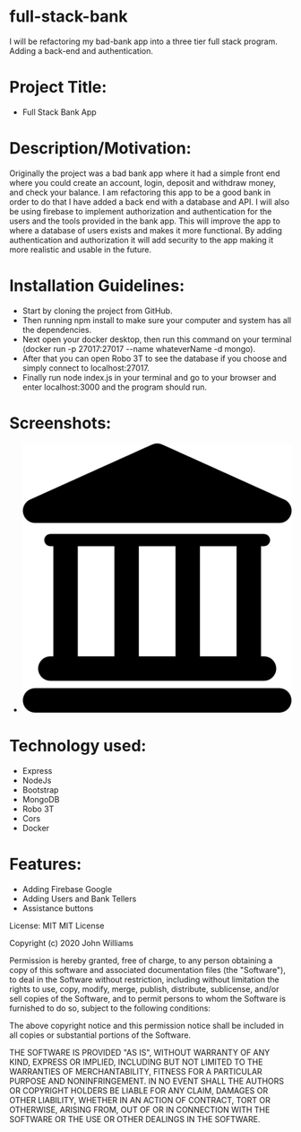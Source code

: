 # full-stack-bank
I will be refactoring my bad-bank app into a three tier full stack program. Adding a back-end and authentication.

# Project Title: 
* Full Stack Bank App

# Description/Motivation: 
Originally the project was a bad bank app where it had a simple front end where you could create an account, login, deposit and withdraw money, and check your balance. I am refactoring this app to be a good bank in order to do that I have added a back end with a database and API. I will also be using firebase to implement authorization and authentication for the users and the tools provided in the bank app. This will improve the app to where a database of users exists and makes it more functional. By adding authentication and authorization it will add security to the app making it more realistic and usable in the future.

# Installation Guidelines: 
* Start by cloning the project from GitHub. 
* Then running npm install to make sure your computer and system has all the dependencies. 
* Next open your docker desktop, then run this command on your terminal (docker run -p 27017:27017 --name whateverName -d mongo). 
* After that you can open Robo 3T to see the database if you choose and simply connect to localhost:27017. 
* Finally run node index.js in your terminal and go to your browser and enter localhost:3000 and the program should run.

# Screenshots: 
* <img src="./fullstack%20bad%20bank/public/bank.png">

# Technology used: 
* Express
* NodeJs
* Bootstrap
* MongoDB
* Robo 3T
* Cors
* Docker

# Features: 
* Adding Firebase Google
* Adding Users and Bank Tellers
* Assistance buttons

License: MIT
MIT License

Copyright (c) 2020 John Williams

Permission is hereby granted, free of charge, to any person obtaining a copy
of this software and associated documentation files (the "Software"), to deal
in the Software without restriction, including without limitation the rights
to use, copy, modify, merge, publish, distribute, sublicense, and/or sell
copies of the Software, and to permit persons to whom the Software is
furnished to do so, subject to the following conditions:

The above copyright notice and this permission notice shall be included in all
copies or substantial portions of the Software.

THE SOFTWARE IS PROVIDED "AS IS", WITHOUT WARRANTY OF ANY KIND, EXPRESS OR
IMPLIED, INCLUDING BUT NOT LIMITED TO THE WARRANTIES OF MERCHANTABILITY,
FITNESS FOR A PARTICULAR PURPOSE AND NONINFRINGEMENT. IN NO EVENT SHALL THE
AUTHORS OR COPYRIGHT HOLDERS BE LIABLE FOR ANY CLAIM, DAMAGES OR OTHER
LIABILITY, WHETHER IN AN ACTION OF CONTRACT, TORT OR OTHERWISE, ARISING FROM,
OUT OF OR IN CONNECTION WITH THE SOFTWARE OR THE USE OR OTHER DEALINGS IN THE
SOFTWARE.


